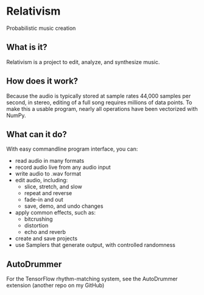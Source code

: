 # Relativism

Probabilistic music creation

## What is it?

Relativism is a project to edit, analyze,
and synthesize music. 


## How does it work?

Because the audio is typically stored at sample rates 44,000 samples per second, in stereo, 
editing of a full song requires millions of data points. To make this a usable program, nearly
all operations have been vectorized with NumPy.

## What can it do?
With easy commandline program interface, you can:
* read audio in many formats
* record audio live from any audio input
* write audio to .wav format
* edit audio, including:
    * slice, stretch, and slow
    * repeat and reverse
    * fade-in and out
    * save, demo, and undo changes
* apply common effects, such as:
    * bitcrushing
    * distortion
    * echo and reverb
* create and save projects
* use Samplers that generate output, with controlled randomness

## AutoDrummer

For the TensorFlow rhythm-matching system, see the AutoDrummer extension (another repo on my GitHub)

